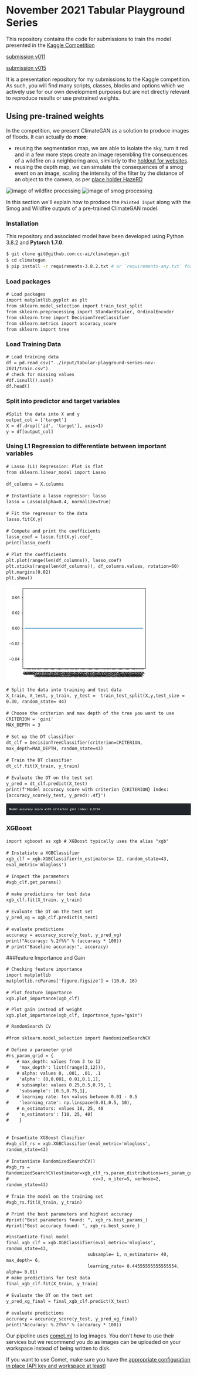 # November 2021 Tabular Playground Series

This repository contains the code for submissions to train the model presented in the [Kaggle Competition](https://www.kaggle.com/c/tabular-playground-series-nov-2021)

[submission v011](https://www.kaggle.com/olumoni/nov-tabplayground?scriptVersionId=79984986)

[submission v015](https://www.kaggle.com/olumoni/nov-tabplayground/notebook)

It is a presentation repository for my submissions to the Kaggle competition. As such, you will find many scripts, classes, blocks and options which we actively use for our own development purposes but are not directly relevant to reproduce results or use pretrained weights.



## Using pre-trained weights

In the competition, we present ClimateGAN as a solution to produce images of floods. It can actually do **more**: 

* reusing the segmentation map, we are able to isolate the sky, turn it red and in a few more steps create an image resembling the consequences of a wildfire on a neighboring area, similarly to the [holdout for websites](https://www.google.com).
* reusing the depth map, we can simulate the consequences of a smog event on an image, scaling the intensity of the filter by the distance of an object to the camera, as per [place holder HazeRD](http://www.google.com)

![image of wildfire processing](images/wildfire.png)
![image of smog processing](images/smog.png)

In this section we'll explain how to produce the `Painted Input` along with the Smog and Wildfire outputs of a pre-trained ClimateGAN model.

### Installation

This repository and associated model have been developed using Python 3.8.2 and **Pytorch 1.7.0**.

```bash
$ git clone git@github.com:cc-ai/climategan.git
$ cd climategan
$ pip install -r requirements-3.8.2.txt # or `requirements-any.txt` for other Python versions (not tested but expected to be fine)
```
### Load packages
```
# Load packages
import matplotlib.pyplot as plt
from sklearn.model_selection import train_test_split
from sklearn.preprocessing import StandardScaler, OrdinalEncoder
from sklearn.tree import DecisionTreeClassifier
from sklearn.metrics import accuracy_score
from sklearn import tree
```
### Load Training Data
```
# Load training data
df = pd.read_csv("../input/tabular-playground-series-nov-2021/train.csv") 
# check for missing values
#df.isnull().sum()
df.head()
```

### Split into predictor and target variables
```
#Split the data into X and y
output_col = ['target']
X = df.drop(['id', 'target'], axis=1)
y = df[output_col]
```

### Using L1 Regression to differentiate between important variables
```
# Lasso (L1) Regression: Plot is flat 
from sklearn.linear_model import Lasso

df_columns = X.columns

# Instantiate a lasso regressor: lasso
lasso = Lasso(alpha=0.4, normalize=True)

# Fit the regressor to the data
lasso.fit(X,y)

# Compute and print the coefficients
lasso_coef = lasso.fit(X,y).coef_
print(lasso_coef)

# Plot the coefficients
plt.plot(range(len(df_columns)), lasso_coef)
plt.xticks(range(len(df_columns)), df_columns.values, rotation=60)
plt.margins(0.02)
plt.show()
```
![Lasso](images/v0011/1_LassoRegression_plot.png)

```
# Split the data into training and test data
X_train, X_test, y_train, y_test =  train_test_split(X,y,test_size = 0.30, random_state= 44)

# Choose the criterion and max depth of the tree you want to use
CRITERION = 'gini'
MAX_DEPTH = 3

# Set up the DT classifier
dt_clf = DecisionTreeClassifier(criterion=CRITERION, max_depth=MAX_DEPTH, random_state=43)

# Train the DT classifier
dt_clf.fit(X_train, y_train)

# Evaluate the DT on the test set
y_pred = dt_clf.predict(X_test)
print(f'Model accuracy score with criterion {CRITERION} index: {accuracy_score(y_test, y_pred):.4f}')
```
![Lasso](images/v0011/2_DecisionTree_AccuracyScore.png)

### XGBoost
```
import xgboost as xgb # XGBoost typically uses the alias "xgb"

# Instatiate a XGBClassifier 
xgb_clf = xgb.XGBClassifier(n_estimators= 12, random_state=43, eval_metric='mlogloss')

# Inspect the parameters
#xgb_clf.get_params()

# make predictions for test data
xgb_clf.fit(X_train, y_train)

# Evaluate the DT on the test set
y_pred_xg = xgb_clf.predict(X_test)

# evaluate predictions
accuracy = accuracy_score(y_test, y_pred_xg)
print("Accuracy: %.2f%%" % (accuracy * 100))
# print("Baseline accuracy:", accuracy)
```

###feature Importance and Gain
```
# Checking feature importance
import matplotlib
matplotlib.rcParams['figure.figsize'] = (10.0, 16)

# Plot feature importance
xgb.plot_importance(xgb_clf)
```

```
# Plot gain instead of weight
xgb.plot_importance(xgb_clf, importance_type="gain")
```


```
# RandomSearch CV

#from sklearn.model_selection import RandomizedSearchCV

# Define a parameter grid
#rs_param_grid = {
    # max_depth: values from 3 to 12
#    'max_depth': list((range(3,12))),
    # alpha: values 0, .001, .01, .1
#    'alpha': [0,0.001, 0.01,0.1,1],
    # subsample: values 0.25,0.5,0.75, 1
#    'subsample': [0.5,0.75,1],
    # learning rate: ten values between 0.01 - 0.5
#    'learning_rate': np.linspace(0.01,0.5, 10),
    # n_estimators: values 10, 25, 40
#    'n_estimators': [10, 25, 40]
#    }


# Insantiate XGBoost Clasifier 
#xgb_clf_rs = xgb.XGBClassifier(eval_metric='mlogloss', random_state=43)

# Instantiate RandomizedSearchCV()
#xgb_rs = RandomizedSearchCV(estimator=xgb_clf_rs,param_distributions=rs_param_grid, 
#                                cv=3, n_iter=5, verbose=2, random_state=43)

# Train the model on the training set
#xgb_rs.fit(X_train, y_train)

# Print the best parameters and highest accuracy
#print("Best parameters found: ", xgb_rs.best_params_)
#print("Best accuracy found: ", xgb_rs.best_score_)
```

```
#instantiate final model
final_xgb_clf = xgb.XGBClassifier(eval_metric='mlogloss', random_state=43, 
                               subsample= 1, n_estimators= 40, max_depth= 6,
                               learning_rate= 0.44555555555555554, alpha= 0.01)
# make predictions for test data
final_xgb_clf.fit(X_train, y_train)

# Evaluate the DT on the test set
y_pred_xg_final = final_xgb_clf.predict(X_test)

# evaluate predictions
accuracy = accuracy_score(y_test, y_pred_xg_final)
print("Accuracy: %.2f%%" % (accuracy * 100))
```

Our pipeline uses [comet.ml](https://comet.ml) to log images. You don't *have* to use their services but we recommend you do as images can be uploaded on your workspace instead of being written to disk.

If you want to use Comet, make sure you have the [appropriate configuration in place (API key and workspace at least)](https://www.comet.ml/docs/python-sdk/advanced/#non-interactive-setup)
